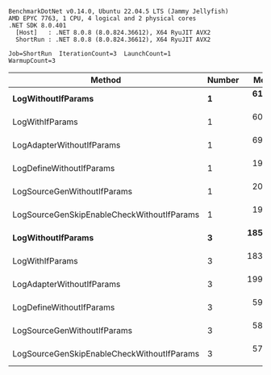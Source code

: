 ```

BenchmarkDotNet v0.14.0, Ubuntu 22.04.5 LTS (Jammy Jellyfish)
AMD EPYC 7763, 1 CPU, 4 logical and 2 physical cores
.NET SDK 8.0.401
  [Host]   : .NET 8.0.8 (8.0.824.36612), X64 RyuJIT AVX2
  ShortRun : .NET 8.0.8 (8.0.824.36612), X64 RyuJIT AVX2

Job=ShortRun  IterationCount=3  LaunchCount=1  
WarmupCount=3  

```
| Method                                     | Number | Mean      | Error     | StdDev   | Min       | Max       | Gen0   | Allocated |
|------------------------------------------- |------- |----------:|----------:|---------:|----------:|----------:|-------:|----------:|
| **LogWithoutIfParams**                         | **1**      |  **61.64 ns** |  **2.911 ns** | **0.160 ns** |  **61.49 ns** |  **61.81 ns** | **0.0010** |      **88 B** |
| LogWithIfParams                            | 1      |  60.13 ns |  7.656 ns | 0.420 ns |  59.79 ns |  60.60 ns | 0.0010 |      88 B |
| LogAdapterWithoutIfParams                  | 1      |  69.16 ns | 15.572 ns | 0.854 ns |  68.57 ns |  70.14 ns | 0.0010 |      88 B |
| LogDefineWithoutIfParams                   | 1      |  19.89 ns |  0.130 ns | 0.007 ns |  19.89 ns |  19.90 ns |      - |         - |
| LogSourceGenWithoutIfParams                | 1      |  20.01 ns |  1.755 ns | 0.096 ns |  19.93 ns |  20.11 ns |      - |         - |
| LogSourceGenSkipEnableCheckWithoutIfParams | 1      |  19.55 ns |  0.491 ns | 0.027 ns |  19.53 ns |  19.58 ns |      - |         - |
| **LogWithoutIfParams**                         | **3**      | **185.17 ns** |  **7.286 ns** | **0.399 ns** | **184.83 ns** | **185.61 ns** | **0.0031** |     **264 B** |
| LogWithIfParams                            | 3      | 183.61 ns |  3.220 ns | 0.176 ns | 183.42 ns | 183.77 ns | 0.0031 |     264 B |
| LogAdapterWithoutIfParams                  | 3      | 199.12 ns |  1.135 ns | 0.062 ns | 199.05 ns | 199.17 ns | 0.0031 |     264 B |
| LogDefineWithoutIfParams                   | 3      |  59.44 ns |  1.271 ns | 0.070 ns |  59.39 ns |  59.52 ns |      - |         - |
| LogSourceGenWithoutIfParams                | 3      |  58.56 ns |  1.151 ns | 0.063 ns |  58.52 ns |  58.63 ns |      - |         - |
| LogSourceGenSkipEnableCheckWithoutIfParams | 3      |  57.55 ns |  1.780 ns | 0.098 ns |  57.46 ns |  57.65 ns |      - |         - |
